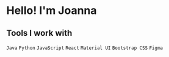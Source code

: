 # Hello! I'm Joanna

## **Tools I work with** 
`Java`  `Python`  `JavaScript`  `React`  `Material UI`  `Bootstrap CSS`  `Figma`
